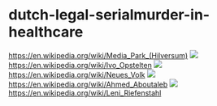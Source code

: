 # dutch-legal-serialmurder-in-healthcare
https://en.wikipedia.org/wiki/Media_Park_(Hilversum)
![](https://github.com/nondejus/dutch-legal-serialmurder-in-healthcare/blob/main/ArtBoard%20Image%20(223).jpg)
https://en.wikipedia.org/wiki/Ivo_Opstelten
![](https://github.com/nondejus/dutch-legal-serialmurder-in-healthcare/blob/main/ArtBoard%20Image%20(69).jpg)
https://en.wikipedia.org/wiki/Neues_Volk
![](https://github.com/nondejus/dutch-legal-serialmurder-in-healthcare/blob/main/ArtBoard%20Image%20(53).jpg)
https://en.wikipedia.org/wiki/Ahmed_Aboutaleb
![](https://github.com/nondejus/dutch-legal-serialmurder-in-healthcare/blob/main/ArtBoard%20Image%20(325).jpg)
https://en.wikipedia.org/wiki/Leni_Riefenstahl

